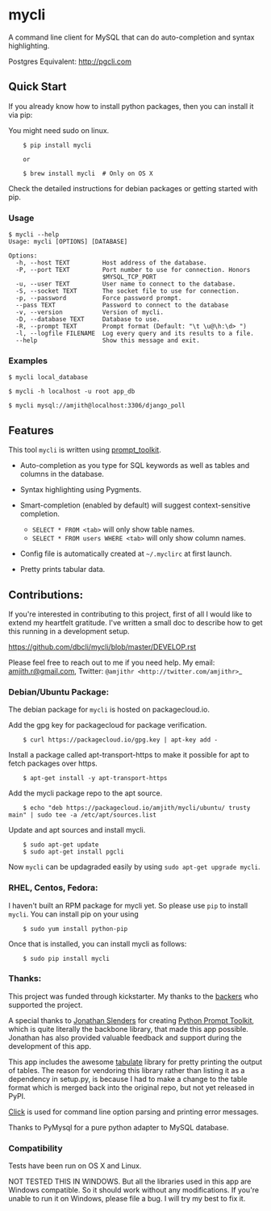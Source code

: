# mycli
A command line client for MySQL that can do auto-completion and syntax highlighting.

Postgres Equivalent: http://pgcli.com

Quick Start
-----------

If you already know how to install python packages, then you can install it via pip:

You might need sudo on linux.

```
    $ pip install mycli

    or

    $ brew install mycli  # Only on OS X
```

Check the detailed instructions for debian packages or getting started with pip.

### Usage

    $ mycli --help
    Usage: mycli [OPTIONS] [DATABASE]

    Options:
      -h, --host TEXT         Host address of the database.
      -P, --port TEXT         Port number to use for connection. Honors
                              $MYSQL_TCP_PORT
      -u, --user TEXT         User name to connect to the database.
      -S, --socket TEXT       The socket file to use for connection.
      -p, --password          Force password prompt.
      --pass TEXT             Password to connect to the database
      -v, --version           Version of mycli.
      -D, --database TEXT     Database to use.
      -R, --prompt TEXT       Prompt format (Default: "\t \u@\h:\d> ")
      -l, --logfile FILENAME  Log every query and its results to a file.
      --help                  Show this message and exit.

### Examples

    $ mycli local_database

    $ mycli -h localhost -u root app_db

    $ mycli mysql://amjith@localhost:3306/django_poll

Features
--------

This tool `mycli` is written using [prompt_toolkit](https://github.com/jonathanslenders/python-prompt-toolkit://github.com/jonathanslenders/python-prompt-toolkit/).

* Auto-completion as you type for SQL keywords as well as tables and
  columns in the database.
* Syntax highlighting using Pygments.
* Smart-completion (enabled by default) will suggest context-sensitive
  completion.

    - `SELECT * FROM <tab>` will only show table names. 
    - `SELECT * FROM users WHERE <tab>` will only show column names. 

* Config file is automatically created at ``~/.myclirc`` at first launch.
* Pretty prints tabular data.

Contributions:
--------------

If you're interested in contributing to this project, first of all I would like
to extend my heartfelt gratitude. I've written a small doc to describe how to
get this running in a development setup.

https://github.com/dbcli/mycli/blob/master/DEVELOP.rst

Please feel free to reach out to me if you need help. 
My email: amjith.r@gmail.com, Twitter: `@amjithr <http://twitter.com/amjithr>`_

### Debian/Ubuntu Package:

The debian package for `mycli` is hosted on packagecloud.io.

Add the gpg key for packagecloud for package verification.

```
    $ curl https://packagecloud.io/gpg.key | apt-key add -
```
    
Install a package called apt-transport-https to make it possible for apt to fetch packages over https.

```
    $ apt-get install -y apt-transport-https
```

Add the mycli package repo to the apt source.

```
    $ echo "deb https://packagecloud.io/amjith/mycli/ubuntu/ trusty main" | sudo tee -a /etc/apt/sources.list
```

Update and apt sources and install mycli.

```
    $ sudo apt-get update
    $ sudo apt-get install pgcli
```

Now `mycli` can be updagraded easily by using ``sudo apt-get upgrade mycli``.

### RHEL, Centos, Fedora:

I haven't built an RPM package for mycli yet. So please use `pip` to install `mycli`. You can install pip on your using 

```
    $ sudo yum install python-pip
```

Once that is installed, you can install mycli as follows:

```
    $ sudo pip install mycli
```

### Thanks:

This project was funded through kickstarter. My thanks to the [backers](http://mycli.net/sponsors) who supported the project. 

A special thanks to [Jonathan Slenders](https://twitter.com/jonathan_s) for
creating [Python Prompt Toolkit](http://github.com/jonathanslenders/python-prompt-toolkit), 
which is quite literally the backbone library, that made this app possible.
Jonathan has also provided valuable feedback and support during the development
of this app.

This app includes the awesome [tabulate](https://pypi.python.org/pypi/tabulate)
library for pretty printing the output of tables. The reason for vendoring this
library rather than listing it as a dependency in setup.py, is because I had to
make a change to the table format which is merged back into the original repo,
but not yet released in PyPI.

[Click](http://click.pocoo.org/3/) is used for command line option parsing
and printing error messages.

Thanks to PyMysql for a pure python adapter to MySQL database. 

### Compatibility

Tests have been run on OS X and Linux.

NOT TESTED THIS IN WINDOWS. But all the libraries used in this app are Windows compatible. So it should work without any modifications. If you're unable to run it on Windows, please file a bug. I will try my best to fix it.
